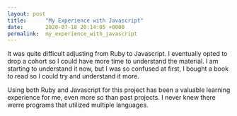 ```yaml
---
layout: post
title:      "My Experience with Javascript"
date:       2020-07-18 20:14:05 +0000
permalink:  my_experience_with_javascript
---
```



It was quite difficult adjusting from Ruby to Javascript. I eventually opted to drop a cohort so I could have more time to understand the material. I am starting to understand it now, but I was so confused at first, I bought a book to read so I could try and understand it more.

Using both Ruby and Javascript for this project has been a valuable learning experience for me, even more so than past projects. I never knew there werre programs that utilized multiple languages. 
